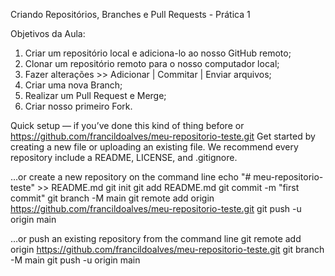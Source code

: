 Criando Repositórios, Branches e Pull Requests - Prática 1

Objetivos da Aula:
1. Criar um repositório local e adiciona-lo ao nosso GitHub remoto;
2. Clonar um repositório remoto para o nosso computador local;
3. Fazer alterações >> Adicionar | Commitar | Enviar arquivos;
4. Criar uma nova Branch;
5. Realizar um Pull Request e Merge;
6. Criar nosso primeiro Fork.


Quick setup — if you’ve done this kind of thing before
or	
https://github.com/francildoalves/meu-repositorio-teste.git
Get started by creating a new file or uploading an existing file. We recommend every repository include a README, LICENSE, and .gitignore.

…or create a new repository on the command line
echo "# meu-repositorio-teste" >> README.md
git init
git add README.md
git commit -m "first commit"
git branch -M main
git remote add origin https://github.com/francildoalves/meu-repositorio-teste.git
git push -u origin main

…or push an existing repository from the command line
git remote add origin https://github.com/francildoalves/meu-repositorio-teste.git
git branch -M main
git push -u origin main